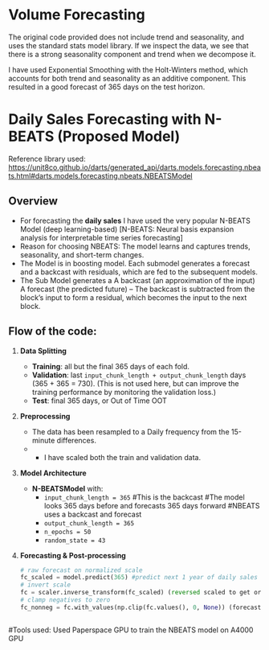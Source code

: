 # Volume Forecasting
The original code provided does not include trend and seasonality, and uses the standard stats model library.
If we inspect the data, we see that there is a  strong seasonality component and trend when we decompose it.


I have used Exponential Smoothing with the Holt-Winters method, which accounts for both trend and seasonality as an additive component.
This resulted in a  good forecast of 365 days on the test horizon.



# Daily Sales Forecasting with N-BEATS (Proposed Model)
Reference library used: https://unit8co.github.io/darts/generated_api/darts.models.forecasting.nbeats.html#darts.models.forecasting.nbeats.NBEATSModel

## Overview
- For forecasting the  **daily sales** I have used the very popular  N-BEATS Model (deep learning-based) [N-BEATS: Neural basis expansion analysis for interpretable time series forecasting]
- Reason for choosing NBEATS: The model learns and  captures trends, seasonality, and short-term changes.
- The Model is in boosting model. Each submodel generates a forecast and a backcast with residuals, which are fed to the subsequent models.
- The Sub Model generates a 
    A backcast (an approximation of the input)
    A forecast (the predicted future)
– The backcast is subtracted from the block’s input to form a residual, which becomes the input to the next block.
  
## Flow of the code:

1. **Data Splitting**  
   - **Training**: all but the final 365 days of each fold.  
   - **Validation**: last `input_chunk_length + output_chunk_length` days (365 + 365 = 730). (This is not used here, but can improve the training performance by monitoring the validation loss.)  
   - **Test**: final 365 days, or Out of Time OOT 

2. **Preprocessing**  
   
   - The data has been resampled to a Daily frequency from the 15-minute differences.
   - - I have scaled both the train and validation data.

3. **Model Architecture**  
   - **N-BEATSModel** with:
     - `input_chunk_length = 365` #This is the backcast #The model looks 365 days before and forecasts 365 days forward #NBEATS uses a backcast and forecast
     - `output_chunk_length = 365` 
     - `n_epochs = 50`  
     - `random_state = 43`  

4. **Forecasting & Post-processing**  
   ```python
   # raw forecast on normalized scale
   fc_scaled = model.predict(365) #predict next 1 year of daily sales (but on a daily number)
   # invert scale
   fc = scaler.inverse_transform(fc_scaled) (reversed scaled to get original data)
   # clamp negatives to zero
   fc_nonneg = fc.with_values(np.clip(fc.values(), 0, None)) (forecast values are unbounded, so this has been made range bound to avoid negatives



#Tools used: Used Paperspace GPU to train the NBEATS model on A4000 GPU
